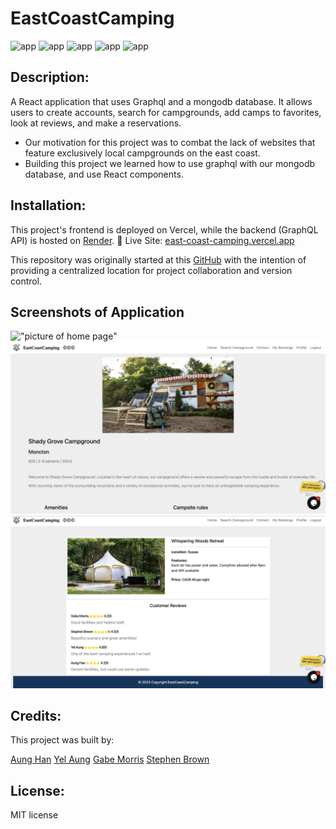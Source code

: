 # EastCoastCamping


![app](https://img.shields.io/badge/React-blue)
![app](https://img.shields.io/badge/Express-yellow)
![app](https://img.shields.io/badge/MongoDB-green)
![app](https://img.shields.io/badge/Graphql-red)
![app](https://img.shields.io/badge/Bootstrap-blueviolet)


## Description:
  
A React application that uses Graphql and a mongodb database. It allows users to create accounts, search for campgrounds, 
add camps to favorites, look at reviews, and make a reservations.
  - Our motivation for this project was to combat the lack of websites that feature exclusively local campgrounds on the east coast. 
  - Building this project we learned how to use graphql with our mongodb database, and use React components.
  

## Installation:

This project's frontend is deployed on Vercel, while the backend (GraphQL API) is hosted on [Render](https://render.com/).
🔗 Live Site: [east-coast-camping.vercel.app](https://east-coast-camping.vercel.app/)

This repository was originally started at this [GitHub](https://github.com/Mo2207) with the intention of providing a centralized location for project collaboration and version control.


## Screenshots of Application
!["picture of home page"](./client/readmeImages/home-page.png)
!["picture of camp page"](./client/readmeImages/camp-page.png)
!["picture of review page"](./client/readmeImages/review-page.png)


## Credits:

This project was built by:

[Aung Han](https://github.com/Aungphyohan5)
[Yel Aung](https://github.com/Yelzaw)
[Gabe Morris](https://github.com/Mo2207)
[Stephen Brown](https://github.com/stephenrbrownnb)


## License:

MIT license
